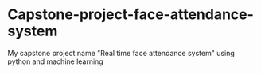 # Capstone-project-face-attendance-system
My capstone project name "Real time face attendance system" using python and machine learning
